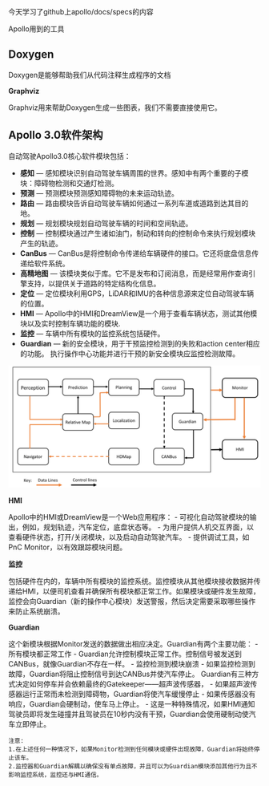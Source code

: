 今天学习了github上apollo/docs/specs的内容

Apollo用到的工具

## Doxygen

Doxygen是能够帮助我们从代码注释生成程序的文档

**Graphviz**

Graphviz用来帮助Doxygen生成一些图表，我们不需要直接使用它。



## Apollo 3.0软件架构

自动驾驶Apollo3.0核心软件模块包括：

- **感知** — 感知模块识别自动驾驶车辆周围的世界。感知中有两个重要的子模块：障碍物检测和交通灯检测。
- **预测** — 预测模块预测感知障碍物的未来运动轨迹。
- **路由** — 路由模块告诉自动驾驶车辆如何通过一系列车道或道路到达其目的地。
- **规划** — 规划模块规划自动驾驶车辆的时间和空间轨迹。
- **控制** — 控制模块通过产生诸如油门，制动和转向的控制命令来执行规划模块产生的轨迹。
- **CanBus** — CanBus是将控制命令传递给车辆硬件的接口。它还将底盘信息传递给软件系统。
- **高精地图** — 该模块类似于库。它不是发布和订阅消息，而是经常用作查询引擎支持，以提供关于道路的特定结构化信息。
- **定位** — 定位模块利用GPS，LiDAR和IMU的各种信息源来定位自动驾驶车辆的位置。
- **HMI** — Apollo中的HMI和DreamView是一个用于查看车辆状态，测试其他模块以及实时控制车辆功能的模块.
- **监控** — 车辆中所有模块的监控系统包括硬件。
- **Guardian** — 新的安全模块，用于干预监控检测到的失败和action center相应的功能。 执行操作中心功能并进行干预的新安全模块应监控检测故障。

![image-20201218103557626](图片/20201218_Apollo系统学习笔记/image-20201218103557626.png)



**HMI**

Apollo中的HMI或DreamView是一个Web应用程序： - 可视化自动驾驶模块的输出，例如，规划轨迹，汽车定位，底盘状态等。 - 为用户提供人机交互界面，以查看硬件状态，打开/关闭模块，以及启动自动驾驶汽车。 - 提供调试工具，如PnC Monitor，以有效跟踪模块问题。

**监控**

包括硬件在内的，车辆中所有模块的监控系统。监控模块从其他模块接收数据并传递给HMI，以便司机查看并确保所有模块都正常工作。如果模块或硬件发生故障，监控会向Guardian（新的操作中心模块）发送警报，然后决定需要采取哪些操作来防止系统崩溃。

**Guardian**

这个新模块根据Monitor发送的数据做出相应决定。Guardian有两个主要功能： - 所有模块都正常工作 - Guardian允许控制模块正常工作。控制信号被发送到CANBus，就像Guardian不存在一样。 - 监控检测到模块崩溃 - 如果监控检测到故障，Guardian将阻止控制信号到达CANBus并使汽车停止。 Guardian有三种方式决定如何停车并会依赖最终的Gatekeeper——超声波传感器， - 如果超声波传感器运行正常而未检测到障碍物，Guardian将使汽车缓慢停止 - 如果传感器没有响应，Guardian会硬制动，使车马上停止。 - 这是一种特殊情况，如果HMI通知驾驶员即将发生碰撞并且驾驶员在10秒内没有干预，Guardian会使用硬制动使汽车立即停止。

```
注意: 
1.在上述任何一种情况下，如果Monitor检测到任何模块或硬件出现故障，Guardian将始终停止该车。
2.监控器和Guardian解耦以确保没有单点故障，并且可以为Guardian模块添加其他行为且不影响监控系统，监控还与HMI通信。
```

